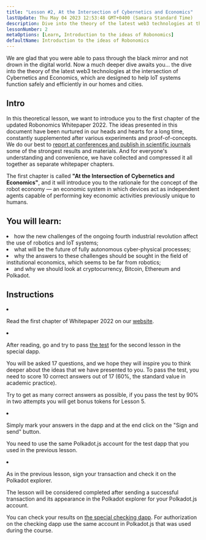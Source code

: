 ```yaml
---
title: "Lesson #2, At the Intersection of Cybernetics and Economics"
lastUpdate: Thu May 04 2023 12:53:48 GMT+0400 (Samara Standard Time)
description: Dive into the theory of the latest web3 technologies at the intersection of Cybernetics and Economics, which are designed to help IoT systems function safely and efficiently in our homes and cities.
lessonNumber: 2
metaOptions: [Learn, Introduction to the ideas of Robonomics]
defaultName: Introduction to the ideas of Robonomics
---
```


We are glad that you were able to pass through the black mirror and not drown in the digital world. Now a much deeper dive awaits you... the dive into the theory of the latest web3 technologies at the intersection of Cybernetics and Economics, which are designed to help IoT systems function safely and efficiently in our homes and cities.


## Intro

In this theoretical lesson, we want to introduce you to the first chapter of the updated Robonomics Whitepaper 2022. The ideas presented in this document have been nurtured in our heads and hearts for a long time, constantly supplemented after various experiments and proof-of-concepts. We do our best to [report at conferences and publish in scientific journals](https://robonomics.network/papers/) some of the strongest results and materials. And for everyone's understanding and convenience, we have collected and compressed it all together as separate whitepaper chapters.

The first chapter is called **"At the Intersection of Cybernetics and Economics"**, and it will introduce you to the rationale for the concept of the robot economy — an economic system in which devices act as independent agents capable of performing key economic activities previously unique to humans.

## You will learn:

<List>

<li>
how the new challenges of the ongoing fourth industrial revolution affect the use of robotics and IoT systems;
</li>

<li>
what will be the future of fully autonomous cyber-physical processes;
</li>

<li>
why the answers to these challenges should be sought in the field of institutional economics, which seems to be far from robotics;
</li>

<li>
and why we should look at cryptocurrency, Bitcoin, Ethereum and Polkadot.
</li>

</List>

## Instructions

<List type="numbers">

<li>

Read the first chapter of Whitepaper 2022 on our [website](https://robonomics.network/vision/).

</li>

<li>

After reading, go and try to pass [the test](https://lesson2.robonomics.academy/#/) for the second lesson in the special dapp.

You will be asked 17 questions, and we hope they will inspire you to think deeper about the ideas that we have presented to you. To pass the test, you need to score 10 correct answers out of 17 (60%, the standard value in academic practice).

Try to get as many correct answers as possible, if you pass the test by 90% in two attempts you will get bonus tokens for Lesson 5.

</li>

<li>

Simply mark your answers in the dapp and at the end click on the "Sign and send" button.

You need to use the same Polkadot.js account for the test dapp that you used in the previous lesson.

</li>

<li>

As in the previous lesson, sign your transaction and check it on the Polkadot explorer.

</li>
</List>

<Result>

The lesson will be considered completed after sending a successful transaction and its appearance in the Polkadot explorer for your Polkadot.js account.

You can check your results on [the special checking dapp](https://lk.robonomics.academy/). For authorization on the checking dapp use the same account in Polkadot.js that was used during the course.

</Result>